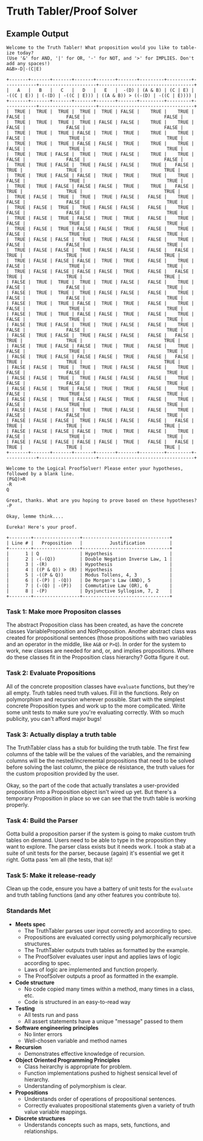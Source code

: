 
# Truth Tabler/Proof Solver

## Example Output

```
Welcome to the Truth Tabler! What proposition would you like to table-ize today?
(Use '&' for AND, '|' for OR, '-' for NOT, and '>' for IMPLIES. Don't add any spaces!)
A&B>-D|-(C|E)

+-------+-------+-------+-------+-------+-------+---------+---------+------------+---------------------+-----------------------------------+
|   A   |   B   |   C   |   D   |   E   |  -(D) | (A & B) | (C | E) | -((C | E)) | (-(D) | -((C | E))) | ((A & B)) > ((-(D) | -((C | E)))) |
+-------+-------+-------+-------+-------+-------+---------+---------+------------+---------------------+-----------------------------------+
|  TRUE |  TRUE |  TRUE |  TRUE |  TRUE | FALSE |    TRUE |    TRUE |      FALSE |               FALSE |                             FALSE |
|  TRUE |  TRUE |  TRUE |  TRUE | FALSE | FALSE |    TRUE |    TRUE |      FALSE |               FALSE |                             FALSE |
|  TRUE |  TRUE |  TRUE | FALSE |  TRUE |  TRUE |    TRUE |    TRUE |      FALSE |                TRUE |                              TRUE |
|  TRUE |  TRUE |  TRUE | FALSE | FALSE |  TRUE |    TRUE |    TRUE |      FALSE |                TRUE |                              TRUE |
|  TRUE |  TRUE | FALSE |  TRUE |  TRUE | FALSE |    TRUE |    TRUE |      FALSE |               FALSE |                             FALSE |
|  TRUE |  TRUE | FALSE |  TRUE | FALSE | FALSE |    TRUE |   FALSE |       TRUE |                TRUE |                              TRUE |
|  TRUE |  TRUE | FALSE | FALSE |  TRUE |  TRUE |    TRUE |    TRUE |      FALSE |                TRUE |                              TRUE |
|  TRUE |  TRUE | FALSE | FALSE | FALSE |  TRUE |    TRUE |   FALSE |       TRUE |                TRUE |                              TRUE |
|  TRUE | FALSE |  TRUE |  TRUE |  TRUE | FALSE |   FALSE |    TRUE |      FALSE |               FALSE |                              TRUE |
|  TRUE | FALSE |  TRUE |  TRUE | FALSE | FALSE |   FALSE |    TRUE |      FALSE |               FALSE |                              TRUE |
|  TRUE | FALSE |  TRUE | FALSE |  TRUE |  TRUE |   FALSE |    TRUE |      FALSE |                TRUE |                              TRUE |
|  TRUE | FALSE |  TRUE | FALSE | FALSE |  TRUE |   FALSE |    TRUE |      FALSE |                TRUE |                              TRUE |
|  TRUE | FALSE | FALSE |  TRUE |  TRUE | FALSE |   FALSE |    TRUE |      FALSE |               FALSE |                              TRUE |
|  TRUE | FALSE | FALSE |  TRUE | FALSE | FALSE |   FALSE |   FALSE |       TRUE |                TRUE |                              TRUE |
|  TRUE | FALSE | FALSE | FALSE |  TRUE |  TRUE |   FALSE |    TRUE |      FALSE |                TRUE |                              TRUE |
|  TRUE | FALSE | FALSE | FALSE | FALSE |  TRUE |   FALSE |   FALSE |       TRUE |                TRUE |                              TRUE |
| FALSE |  TRUE |  TRUE |  TRUE |  TRUE | FALSE |   FALSE |    TRUE |      FALSE |               FALSE |                              TRUE |
| FALSE |  TRUE |  TRUE |  TRUE | FALSE | FALSE |   FALSE |    TRUE |      FALSE |               FALSE |                              TRUE |
| FALSE |  TRUE |  TRUE | FALSE |  TRUE |  TRUE |   FALSE |    TRUE |      FALSE |                TRUE |                              TRUE |
| FALSE |  TRUE |  TRUE | FALSE | FALSE |  TRUE |   FALSE |    TRUE |      FALSE |                TRUE |                              TRUE |
| FALSE |  TRUE | FALSE |  TRUE |  TRUE | FALSE |   FALSE |    TRUE |      FALSE |               FALSE |                              TRUE |
| FALSE |  TRUE | FALSE |  TRUE | FALSE | FALSE |   FALSE |   FALSE |       TRUE |                TRUE |                              TRUE |
| FALSE |  TRUE | FALSE | FALSE |  TRUE |  TRUE |   FALSE |    TRUE |      FALSE |                TRUE |                              TRUE |
| FALSE |  TRUE | FALSE | FALSE | FALSE |  TRUE |   FALSE |   FALSE |       TRUE |                TRUE |                              TRUE |
| FALSE | FALSE |  TRUE |  TRUE |  TRUE | FALSE |   FALSE |    TRUE |      FALSE |               FALSE |                              TRUE |
| FALSE | FALSE |  TRUE |  TRUE | FALSE | FALSE |   FALSE |    TRUE |      FALSE |               FALSE |                              TRUE |
| FALSE | FALSE |  TRUE | FALSE |  TRUE |  TRUE |   FALSE |    TRUE |      FALSE |                TRUE |                              TRUE |
| FALSE | FALSE |  TRUE | FALSE | FALSE |  TRUE |   FALSE |    TRUE |      FALSE |                TRUE |                              TRUE |
| FALSE | FALSE | FALSE |  TRUE |  TRUE | FALSE |   FALSE |    TRUE |      FALSE |               FALSE |                              TRUE |
| FALSE | FALSE | FALSE |  TRUE | FALSE | FALSE |   FALSE |   FALSE |       TRUE |                TRUE |                              TRUE |
| FALSE | FALSE | FALSE | FALSE |  TRUE |  TRUE |   FALSE |    TRUE |      FALSE |                TRUE |                              TRUE |
| FALSE | FALSE | FALSE | FALSE | FALSE |  TRUE |   FALSE |   FALSE |       TRUE |                TRUE |                              TRUE |
+-------+-------+-------+-------+-------+-------+---------+---------+------------+---------------------+-----------------------------------+
```

```
Welcome to the Logical ProofSolver! Please enter your hypotheses, followed by a blank line.
(P&Q)>R
-R
Q

Great, thanks. What are you hoping to prove based on these hypotheses?
-P

Okay, lemme think....

Eureka! Here's your proof.

+--------+-----------------+--------------------------------+
| Line # |   Proposition   |          Justification         |
+--------+-----------------+--------------------------------+
|      1 | Q               | Hypothesis                     |
|      2 | -(-(Q))         | Double Negation Inverse Law, 1 |
|      3 | -(R)            | Hypothesis                     |
|      4 | ((P & Q)) > (R) | Hypothesis                     |
|      5 | -((P & Q))      | Modus Tollens, 4, 3            |
|      6 | (-(P) | -(Q))   | De Morgan's Law (AND), 5       |
|      7 | (-(Q) | -(P))   | Commutative Law (OR), 6        |
|      8 | -(P)            | Dysjunctive Syllogism, 7, 2    |
+--------+-----------------+--------------------------------+
```

### Task 1: Make more Propositon classes

The abstract Proposition class has been created, as have the concrete classes VariableProposition and NotProposition. Another abstract class was created for propositional sentences (those propositions with two variables and an operator in the middle, like `A&B` or `P>Q`). In order for the system to work, new classes are needed for and, or, and implies propositions. Where do these classes fit in the Proposition class hierarchy? Gotta figure it out.

### Task 2: Evaluate Propositions

All of the concrete proposition classes have `evaluate` functions, but they're all empty. Truth tables need truth values. Fill in the functions. Rely on polymorphism and recursion wherever possible. Start with the simplest concrete Proposition types and work up to the more complicated. Write some unit tests to make sure you're evaluating correctly. With so much publicity, you can't afford major bugs!

### Task 3: Actually display a truth table

The TruthTabler class has a stub for building the truth table. The first few columns of the table will be the values of the variables, and the remaining columns will be the nested/incremental propositions that need to be solved before solving the last column, the pièce de résistance, the truth values for the custom proposition provided by the user.

Okay, so the part of the code that actually translates a user-provided proposition into a Proposition object isn't wired up yet. But there's a temporary Proposition in place so we can see that the truth table is working properly.

### Task 4: Build the Parser

Gotta build a proposition parser if the system is going to make custom truth tables on demand. Users need to be able to type in the proposition they want to explore. The parser class exists but it needs work. I took a stab at a suite of unit tests for the parser, because (again) it's essential we get it right. Gotta pass 'em all (the tests, that is)!

### Task 5: Make it release-ready

Clean up the code, ensure you have a battery of unit tests for the `evaluate` and truth tabling functions (and any other features you contribute to).

### Standards Met

- **Meets spec**
    - The TruthTabler parses user input correctly and according to spec.
    - Propositions are evaluated correctly using polymorphically recursive structures.
    - The TruthTabler outputs truth tables as formatted by the example.
    - The ProofSolver evaluates user input and applies laws of logic according to spec.
    - Laws of logic are implemented and function properly.
    - The ProofSolver outputs a proof as formatted in the example.
- **Code structure**
    - No code copied many times within a method, many times in a class, etc.
    - Code is structured in an easy-to-read way
- **Testing**
    - All tests run and pass
    - All assert statements have a unique "message" passed to them
- **Software engineering principles**
    - No linter errors
    - Well-chosen variable and method names
- **Recursion**
    - Demonstrates effective knowledge of recursion.
- **Object Oriented Programming Principles**
    - Class heirarchy is appropriate for problem.
    - Function implementations pushed to highest sensical level of hierarchy.
    - Understanding of polymorphism is clear.
- **Propositions**
    - Understands order of operations of propositional sentences.
    - Correctly evaluates propositional statements given a variety of truth value variable mappings.
- **Discrete structures**
    - Understands concepts such as maps, sets, functions, and relationships.
